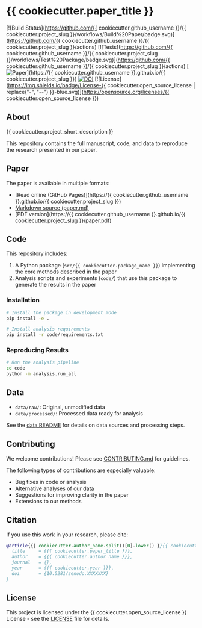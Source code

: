 # {{ cookiecutter.paper_title }}

[![Build Status](https://github.com/{{ cookiecutter.github_username }}/{{ cookiecutter.project_slug }}/workflows/Build%20Paper/badge.svg)](https://github.com/{{ cookiecutter.github_username }}/{{ cookiecutter.project_slug }}/actions)
[![Tests](https://github.com/{{ cookiecutter.github_username }}/{{ cookiecutter.project_slug }}/workflows/Test%20Package/badge.svg)](https://github.com/{{ cookiecutter.github_username }}/{{ cookiecutter.project_slug }}/actions)
[![Paper](https://img.shields.io/badge/paper-GitHub%20Pages-blue)](https://{{ cookiecutter.github_username }}.github.io/{{ cookiecutter.project_slug }})
[![DOI](https://zenodo.org/badge/DOI/10.5281/zenodo.XXXXXXX.svg)](https://doi.org/10.5281/zenodo.XXXXXXX)
[![License](https://img.shields.io/badge/License-{{ cookiecutter.open_source_license | replace("-", "--") }}-blue.svg)](https://opensource.org/licenses/{{ cookiecutter.open_source_license }})

## About

{{ cookiecutter.project_short_description }}

This repository contains the full manuscript, code, and data to reproduce the research presented in our paper.

## Paper

The paper is available in multiple formats:

- [Read online (GitHub Pages)](https://{{ cookiecutter.github_username }}.github.io/{{ cookiecutter.project_slug }})
- [Markdown source (paper.md)](paper/paper.md)
- [PDF version](https://{{ cookiecutter.github_username }}.github.io/{{ cookiecutter.project_slug }}/paper.pdf)

## Code

This repository includes:

1. A Python package (`src/{{ cookiecutter.package_name }}`) implementing the core methods described in the paper
2. Analysis scripts and experiments (`code/`) that use this package to generate the results in the paper

### Installation

```bash
# Install the package in development mode
pip install -e .

# Install analysis requirements
pip install -r code/requirements.txt
```

### Reproducing Results

```bash
# Run the analysis pipeline
cd code
python -m analysis.run_all
```

## Data

- `data/raw/`: Original, unmodified data
- `data/processed/`: Processed data ready for analysis

See the [data README](data/README.md) for details on data sources and processing steps.

## Contributing

We welcome contributions! Please see [CONTRIBUTING.md](CONTRIBUTING.md) for guidelines.

The following types of contributions are especially valuable:
- Bug fixes in code or analysis
- Alternative analyses of our data
- Suggestions for improving clarity in the paper
- Extensions to our methods

## Citation

If you use this work in your research, please cite:

```bibtex
@article{{{ cookiecutter.author_name.split()[0].lower() }}{{ cookiecutter.year }},
  title     = {{{ cookiecutter.paper_title }}},
  author    = {{{ cookiecutter.author_name }}},
  journal   = {},
  year      = {{{ cookiecutter.year }}},
  doi       = {10.5281/zenodo.XXXXXXX}
}
```

## License

This project is licensed under the {{ cookiecutter.open_source_license }} License - see the [LICENSE](LICENSE) file for details.

